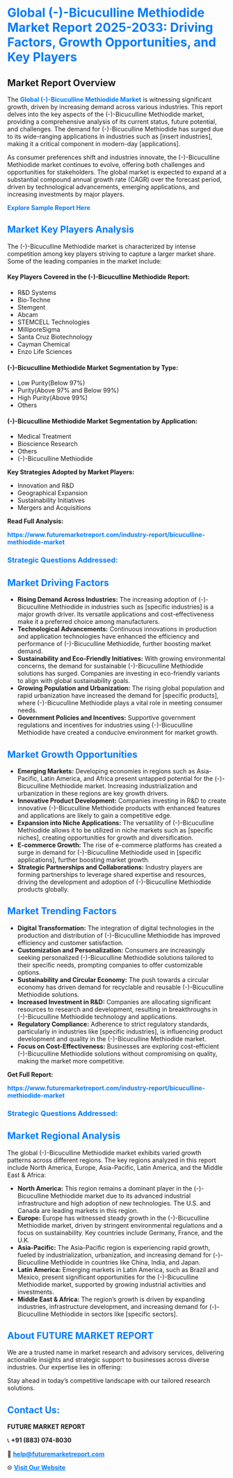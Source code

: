 <h1 style="color: #007BFF;">Global (-)-Bicuculline Methiodide Market Report 2025-2033: Driving Factors, Growth Opportunities, and Key Players</h1>

<section id="overview">
<h2>Market Report Overview</h2>
<p>The <a href="https://www.futuremarketreport.com/industry-report/bicuculline-methiodide-market" style="color: #007BFF; text-decoration: none;"><strong>Global (-)-Bicuculline Methiodide Market</strong></a> is witnessing significant growth, driven by increasing demand across various industries. This report delves into the key aspects of the (-)-Bicuculline Methiodide market, providing a comprehensive analysis of its current status, future potential, and challenges. The demand for (-)-Bicuculline Methiodide has surged due to its wide-ranging applications in industries such as [insert industries], making it a critical component in modern-day [applications].</p>
<p>As consumer preferences shift and industries innovate, the (-)-Bicuculline Methiodide market continues to evolve, offering both challenges and opportunities for stakeholders. The global market is expected to expand at a substantial compound annual growth rate (CAGR) over the forecast period, driven by technological advancements, emerging applications, and increasing investments by major players.</p>
</section>

<section id="overview">
<p><a href="https://www.futuremarketreport.com/request-sample/reportId=123279" style="color: #007BFF; text-decoration: none;"><strong>Explore Sample Report Here</strong></a></p>
</section>

<section id="key-players">
<h2 style="color: #007BFF;">Market Key Players Analysis</h2>
<p>The (-)-Bicuculline Methiodide market is characterized by intense competition among key players striving to capture a larger market share. Some of the leading companies in the market include:</p>
<h4>Key Players Covered in the (-)-Bicuculline Methiodide Report:</h4>
<ul><li>R&amp;D Systems</li><li>Bio-Techne</li><li>Stemgent</li><li>Abcam</li><li>STEMCELL Technologies</li><li>MilliporeSigma</li><li>Santa Cruz Biotechnology</li><li>Cayman Chemical</li><li>Enzo Life Sciences</li></ul>
<h4>(-)-Bicuculline Methiodide Market Segmentation by Type:</h4>
<ul><li>Low Purity(Below 97%)</li><li>Purity(Above 97% and Below 99%)</li><li>High Purity(Above 99%)</li><li>Others</li></ul>

<h4>(-)-Bicuculline Methiodide Market Segmentation by Application:</h4>
<ul><li>Medical Treatment</li><li>Bioscience Research</li><li>Others</li><li>(-)-Bicuculline Methiodide</li></ul>
<p><strong>Key Strategies Adopted by Market Players:</strong></p>
<ul>
<li>Innovation and R&D</li>
<li>Geographical Expansion</li>
<li>Sustainability Initiatives</li>
<li>Mergers and Acquisitions</li>
</ul>
</section>

<section>
<p><strong>Read Full Analysis: </strong></p><a href="https://www.futuremarketreport.com/industry-report/bicuculline-methiodide-market" style="color: #007BFF; text-decoration: none;"><strong>https://www.futuremarketreport.com/industry-report/bicuculline-methiodide-market</strong></a>
<h3 style="color: #007BFF;">Strategic Questions Addressed:</h3>
</section>

<section id="driving-factors">
<h2 style="color: #007BFF;">Market Driving Factors</h2>
<ul>
<li><strong>Rising Demand Across Industries:</strong> The increasing adoption of (-)-Bicuculline Methiodide in industries such as [specific industries] is a major growth driver. Its versatile applications and cost-effectiveness make it a preferred choice among manufacturers.</li>
<li><strong>Technological Advancements:</strong> Continuous innovations in production and application technologies have enhanced the efficiency and performance of (-)-Bicuculline Methiodide, further boosting market demand.</li>
<li><strong>Sustainability and Eco-Friendly Initiatives:</strong> With growing environmental concerns, the demand for sustainable (-)-Bicuculline Methiodide solutions has surged. Companies are investing in eco-friendly variants to align with global sustainability goals.</li>
<li><strong>Growing Population and Urbanization:</strong> The rising global population and rapid urbanization have increased the demand for [specific products], where (-)-Bicuculline Methiodide plays a vital role in meeting consumer needs.</li>
<li><strong>Government Policies and Incentives:</strong> Supportive government regulations and incentives for industries using (-)-Bicuculline Methiodide have created a conducive environment for market growth.</li>
</ul>
</section>

<section id="growth-opportunities">
<h2 style="color: #007BFF;">Market Growth Opportunities</h2>
<ul>
<li><strong>Emerging Markets:</strong> Developing economies in regions such as Asia-Pacific, Latin America, and Africa present untapped potential for the (-)-Bicuculline Methiodide market. Increasing industrialization and urbanization in these regions are key growth drivers.</li>
<li><strong>Innovative Product Development:</strong> Companies investing in R&D to create innovative (-)-Bicuculline Methiodide products with enhanced features and applications are likely to gain a competitive edge.</li>
<li><strong>Expansion into Niche Applications:</strong> The versatility of (-)-Bicuculline Methiodide allows it to be utilized in niche markets such as [specific niches], creating opportunities for growth and diversification.</li>
<li><strong>E-commerce Growth:</strong> The rise of e-commerce platforms has created a surge in demand for (-)-Bicuculline Methiodide used in [specific applications], further boosting market growth.</li>
<li><strong>Strategic Partnerships and Collaborations:</strong> Industry players are forming partnerships to leverage shared expertise and resources, driving the development and adoption of (-)-Bicuculline Methiodide products globally.</li>
</ul>
</section>

<section id="trending-factors">
<h2 style="color: #007BFF;">Market Trending Factors</h2>
<ul>
<li><strong>Digital Transformation:</strong> The integration of digital technologies in the production and distribution of (-)-Bicuculline Methiodide has improved efficiency and customer satisfaction.</li>
<li><strong>Customization and Personalization:</strong> Consumers are increasingly seeking personalized (-)-Bicuculline Methiodide solutions tailored to their specific needs, prompting companies to offer customizable options.</li>
<li><strong>Sustainability and Circular Economy:</strong> The push towards a circular economy has driven demand for recyclable and reusable (-)-Bicuculline Methiodide solutions.</li>
<li><strong>Increased Investment in R&D:</strong> Companies are allocating significant resources to research and development, resulting in breakthroughs in (-)-Bicuculline Methiodide technology and applications.</li>
<li><strong>Regulatory Compliance:</strong> Adherence to strict regulatory standards, particularly in industries like [specific industries], is influencing product development and quality in the (-)-Bicuculline Methiodide market.</li>
<li><strong>Focus on Cost-Effectiveness:</strong> Businesses are exploring cost-efficient (-)-Bicuculline Methiodide solutions without compromising on quality, making the market more competitive.</li>
</ul>
</section>

<section>
<p><strong>Get Full Report: </strong></p><a href="https://www.futuremarketreport.com/industry-report/bicuculline-methiodide-market" style="color: #007BFF; text-decoration: none;"><strong>https://www.futuremarketreport.com/industry-report/bicuculline-methiodide-market</strong></a>
<h3 style="color: #007BFF;">Strategic Questions Addressed:</h3>
</section>


<section id="regional-analysis">
<h2 style="color: #007BFF;">Market Regional Analysis</h2>
<p>The global (-)-Bicuculline Methiodide market exhibits varied growth patterns across different regions. The key regions analyzed in this report include North America, Europe, Asia-Pacific, Latin America, and the Middle East & Africa:</p>
<ul>
<li><strong>North America:</strong> This region remains a dominant player in the (-)-Bicuculline Methiodide market due to its advanced industrial infrastructure and high adoption of new technologies. The U.S. and Canada are leading markets in this region.</li>
<li><strong>Europe:</strong> Europe has witnessed steady growth in the (-)-Bicuculline Methiodide market, driven by stringent environmental regulations and a focus on sustainability. Key countries include Germany, France, and the U.K.</li>
<li><strong>Asia-Pacific:</strong> The Asia-Pacific region is experiencing rapid growth, fueled by industrialization, urbanization, and increasing demand for (-)-Bicuculline Methiodide in countries like China, India, and Japan.</li>
<li><strong>Latin America:</strong> Emerging markets in Latin America, such as Brazil and Mexico, present significant opportunities for the (-)-Bicuculline Methiodide market, supported by growing industrial activities and investments.</li>
<li><strong>Middle East & Africa:</strong> The region’s growth is driven by expanding industries, infrastructure development, and increasing demand for (-)-Bicuculline Methiodide in sectors like [specific sectors].</li>
</ul>
</section>

<footer>
<h2 style="color: #007BFF;">About FUTURE MARKET REPORT</h2>
<p>We are a trusted name in market research and advisory services, delivering actionable insights and strategic support to businesses across diverse industries. Our expertise lies in offering:</p>

<p>Stay ahead in today’s competitive landscape with our tailored research solutions.</p>

<h2 style="color: #007BFF;">Contact Us:</h2>
<p><strong>FUTURE MARKET REPORT</strong></p>
<p>📞 <strong>+91 (883) 074-8030</strong></p>
<p>📧 <strong><a href="mailto:help@futuremarketreport.com" style="color: #007BFF;">help@futuremarketreport.com</a></strong></p>
<p>🌐 <strong><a href="https://www.futuremarketreport.com/" style="color: #007BFF;">Visit Our Website</a></strong></p>
</footer>